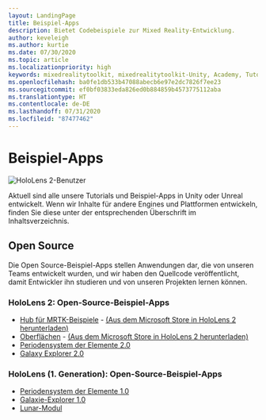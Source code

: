 ```yaml
---
layout: LandingPage
title: Beispiel-Apps
description: Bietet Codebeispiele zur Mixed Reality-Entwicklung.
author: keveleigh
ms.author: kurtie
ms.date: 07/30/2020
ms.topic: article
ms.localizationpriority: high
keywords: mixedrealitytoolkit, mixedrealitytoolkit-Unity, Academy, Tutorial
ms.openlocfilehash: ba0fe1db533b47088abecb6e97e2dc7826f7ee23
ms.sourcegitcommit: ef0bf03833eda826ed0b884859b4573775112aba
ms.translationtype: HT
ms.contentlocale: de-DE
ms.lasthandoff: 07/31/2020
ms.locfileid: "87477462"
---
```

# <a name="sample-apps"></a>Beispiel-Apps

![HoloLens 2-Benutzer](images/08_Tutorials.png)

Aktuell sind alle unsere Tutorials und Beispiel-Apps in Unity oder Unreal entwickelt. Wenn wir Inhalte für andere Engines und Plattformen entwickeln, finden Sie diese unter der entsprechenden Überschrift im Inhaltsverzeichnis.

## <a name="open-source"></a>Open Source

Die Open Source-Beispiel-Apps stellen Anwendungen dar, die von unseren Teams entwickelt wurden, und wir haben den Quellcode veröffentlicht, damit Entwickler ihn studieren und von unseren Projekten lernen können.

### <a name="hololens-2-open-source-sample-apps"></a>HoloLens 2: Open-Source-Beispiel-Apps
* [Hub für MRTK-Beispiele](https://microsoft.github.io/MixedRealityToolkit-Unity/Documentation/README_ExampleHub.html) - [(Aus dem Microsoft Store in HoloLens 2 herunterladen)](https://www.microsoft.com/en-us/p/mrtk-examples-hub/9mv8c39l2sj4)
* [Oberflächen](sampleapp-surfaces.md) - [(Aus dem Microsoft Store in HoloLens 2 herunterladen)](https://www.microsoft.com/en-us/p/surfaces/9nvkpv3sk3x0)
* [Periodensystem der Elemente 2.0](https://medium.com/@dongyoonpark/bringing-the-periodic-table-of-the-elements-app-to-hololens-2-with-mrtk-v2-a6e3d8362158)
* [Galaxy Explorer 2.0](galaxy-explorer-update.md)

### <a name="hololens-1st-gen-open-source-sample-apps"></a>HoloLens (1. Generation): Open-Source-Beispiel-Apps
* [Periodensystem der Elemente 1.0](periodic-table-of-the-elements.md)
* [Galaxie-Explorer 1.0](galaxy-explorer.md)
* [Lunar-Modul](lunar-module.md)

